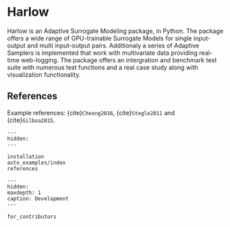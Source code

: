 # Harlow

Harlow is an Adaptive Surrogate Modeling package, in Python. The package offers a wide range of GPU-trainable Surrogate Models for single input-output and multi input-output pairs. Additionaly a series of Adaptive Samplers is implemented that work with multivariate data providing real-time web-logging. The package offers an intergration and benchmark test suite with numerous test functions and a real case study along with visualization functionality.

## References

Example references: {cite}`Cheong2016`, {cite}`Stegle2011` and {cite}`Gilboa2015`.

```{toctree}
---
hidden:
---

installation
auto_examples/index
references
```

```{toctree}
---
hidden:
maxdepth: 1
caption: Development
---

for_contributors
```
